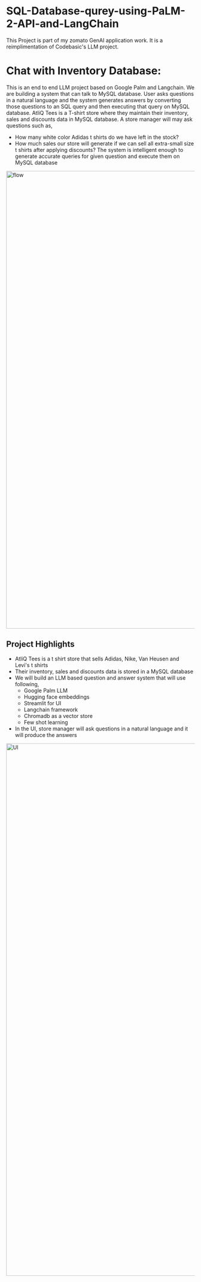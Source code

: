 # SQL-Database-qurey-using-PaLM-2-API-and-LangChain

This Project is part of my zomato GenAI application work. It is a reimplimentation of Codebasic's LLM project.

# Chat with Inventory Database:

This is an end to end LLM project based on Google Palm and Langchain. We are building a system that can talk to MySQL database. 
User asks questions in a natural language and the system generates answers by converting those questions to an SQL query and
then executing that query on MySQL database. 
AtliQ Tees is a T-shirt store where they maintain their inventory, sales and discounts data in MySQL database. A store manager 
will may ask questions such as,
- How many white color Adidas t shirts do we have left in the stock?
- How much sales our store will generate if we can sell all extra-small size t shirts after applying discounts?
The system is intelligent enough to generate accurate queries for given question and execute them on MySQL database

<img width="1224" alt="flow" src="https://github.com/pranjalll-k/SQL-Databse-qurey-using-PaLM-2-API-and-LangChain/assets/110484191/9c5315d4-0b71-4391-8adc-3527365166fe">

## Project Highlights

- AtliQ Tees is a t shirt store that sells Adidas, Nike, Van Heusen and Levi's t shirts 
- Their inventory, sales and discounts data is stored in a MySQL database
- We will build an LLM based question and answer system that will use following,
  - Google Palm LLM
  - Hugging face embeddings
  - Streamlit for UI
  - Langchain framework
  - Chromadb as a vector store
  - Few shot learning
- In the UI, store manager will ask questions in a natural language and it will produce the answers
<img width="1424" alt="UI" src="https://github.com/pranjalll-k/SQL-Databse-qurey-using-PaLM-2-API-and-LangChain/assets/110484191/c7f1dc76-cbc1-444b-b8c2-c74891408e5b">

